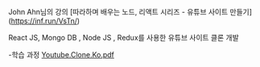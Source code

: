 John Ahn님의 강의 [따라하며 배우는 노드, 리액트 시리즈 - 유튜브 사이트 만들기] (https://inf.run/VsTn/)

React JS, Mongo DB , Node JS , Redux를 사용한 유튜브 사이트 클론 개발

-학습 과정
[Youtube.Clone.Ko.pdf](https://github.com/user-attachments/files/18347667/Youtube.Clone.Ko.pdf)
